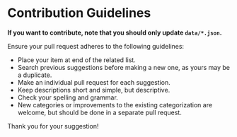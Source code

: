 
# Contribution Guidelines

**If you want to contribute, note that you should only update `data/*.json`.**

Ensure your pull request adheres to the following guidelines:

- Place your item at end of the related list.
- Search previous suggestions before making a new one, as yours may be a duplicate.
- Make an individual pull request for each suggestion.
- Keep descriptions short and simple, but descriptive.
- Check your spelling and grammar.
- New categories or improvements to the existing categorization are welcome, but should be done in a separate pull request.

Thank you for your suggestion!
